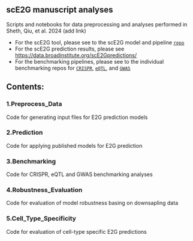 ## scE2G manuscript analyses

Scripts and notebooks for data preprocessing and analyses performed in Sheth, Qiu, et al. 2024 (add link)

* For the scE2G tool, please see to the scE2G model and pipeline [`repo`](https://github.com/EngreitzLab/sc-E2G)
* For the scE2G prediction results, please see https://data.broadinstitute.org/scE2Gpredictions/ 
* For the benchmarking pipelines, please see to the individual benchmarking repos for [`CRISPR`](https://github.com/EngreitzLab/CRISPR_comparison/tree/main), [`eQTL`](https://github.com/EngreitzLab/eQTLEnrichment/tree/integrated), and [`GWAS`](https://github.com/EngreitzLab/GWAS_E2G_benchmarking)

## Contents:

### 1.Preprocess_Data
Code for generating input files for E2G prediction models

### 2.Prediction
Code for applying published models for E2G prediction 

### 3.Benchmarking
Code for CRISPR, eQTL and GWAS benchmarking analyses

### 4.Robustness_Evaluation
Code for evaluation of model robustness basing on downsapling data

### 5.Cell_Type_Specificity
Code for evaluation of cell-type specific E2G predictions
